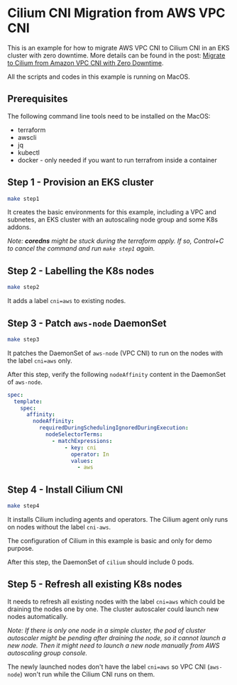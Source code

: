 # Cilium CNI Migration from AWS VPC CNI
This is an example for how to migrate AWS VPC CNI to Cilium CNI in an EKS cluster with zero downtime.
More details can be found in the post: [Migrate to Cilium from Amazon VPC CNI with Zero Downtime](https://medium.com/codex/migrate-to-cilium-from-amazon-vpc-cni-with-zero-downtime-493827c6b45e).

All the scripts and codes in this example is running on MacOS.

## Prerequisites
The following command line tools need to be installed on the MacOS:
* terraform
* awscli
* jq
* kubectl
* docker - only needed if you want to run terrafrom inside a container

## Step 1 - Provision an EKS cluster
```bash
make step1
```
It creates the basic environments for this example, including a VPC and subnetes, an EKS cluster with an autoscaling node group and some K8s addons.

*Note: **coredns** might be stuck during the terraform apply. If so, Control+C to cancel the command and run `make step1` again.*

## Step 2 - Labelling the K8s nodes
```bash
make step2
```
It adds a label `cni=aws` to existing nodes.

## Step 3 - Patch `aws-node` DaemonSet
```bash
make step3
```
It patches the DaemonSet of `aws-node` (VPC CNI) to run on the nodes with the label `cni=aws` only.

After this step, verify the following `nodeAffinity` content in the DaemonSet of `aws-node`.
```yaml
spec:
  template:
    spec:
      affinity:
        nodeAffinity:
          requiredDuringSchedulingIgnoredDuringExecution:
            nodeSelectorTerms:
              - matchExpressions:
                  - key: cni
                    operator: In
                    values:
                      - aws
```

## Step 4 - Install Cilium CNI
```bash
make step4
```
It installs Cilium including agents and operators. The Cilium agent only runs on nodes without the label `cni-aws`.

The configuration of Cilium in this example is basic and only for demo purpose.

After this step, the DaemonSet of `cilium` should include 0 pods.

## Step 5 - Refresh all existing K8s nodes
It needs to refresh all existing nodes with the label `cni=aws` which could be draining the nodes one by one. The cluster autoscaler could launch new nodes automatically.

*Note: If there is only one node in a simple cluster, the pod of cluster autoscaler might be pending after draining the node, so it cannot launch a new node. Then it might need to launch a new node manually from AWS autoscaling group console.*

The newly launched nodes don't have the label `cni=aws` so VPC CNI (`aws-node`) won't run while the Cilium CNI runs on them.
